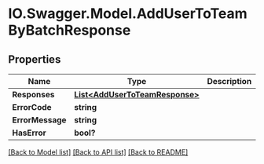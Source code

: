 # IO.Swagger.Model.AddUserToTeamByBatchResponse
## Properties

Name | Type | Description | Notes
------------ | ------------- | ------------- | -------------
**Responses** | [**List&lt;AddUserToTeamResponse&gt;**](AddUserToTeamResponse.md) |  | [optional] 
**ErrorCode** | **string** |  | [optional] 
**ErrorMessage** | **string** |  | [optional] 
**HasError** | **bool?** |  | [optional] 

[[Back to Model list]](../README.md#documentation-for-models) [[Back to API list]](../README.md#documentation-for-api-endpoints) [[Back to README]](../README.md)

